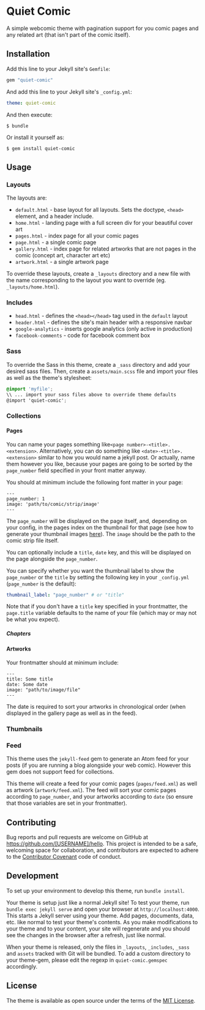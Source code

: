 # Quiet Comic

A simple webcomic theme with pagination support for you comic pages and any related art (that isn't part of the comic itself).

## Installation

Add this line to your Jekyll site's `Gemfile`:

```ruby
gem "quiet-comic"
```

And add this line to your Jekyll site's `_config.yml`:

```yaml
theme: quiet-comic
```

And then execute:

    $ bundle

Or install it yourself as:

    $ gem install quiet-comic

## Usage

### Layouts

The layouts are:

- `default.html` - base layout for all layouts. Sets the doctype, `<head>` element, and a header include.
- `home.html` - landing page with a full screen div for your beautiful cover art
- `pages.html` - index page for all your comic pages
- `page.html` - a single comic page
- `gallery.html` - index page for related artworks that are not pages in the comic (concept art, character art etc)
- `artwork.html` - a single artwork page

To override these layouts, create a `_layouts` directory and a new file with the name corresponding to the layout you want to override (eg. `_layouts/home.html`).

### Includes
- `head.html` - defines the `<head></head>` tag used in the `default` layout
- `header.html` - defines the site's main header with a responsive navbar
- `google-analytics` - inserts google analytics (only active in production)
- `facebook-comments` - code for facebook comment box


### Sass
To override the Sass in this theme, create a `_sass` directory and add your desired sass files. Then, create a `assets/main.scss` file and import your files as well as the theme's stylesheet:

```scss
@import 'myfile';
\\ ... import your sass files above to override theme defaults
@import 'quiet-comic';
```

### Collections

#### Pages
You can name your pages something like`<page number>-<title>.<extension>`. Alternatively, you can do something like `<date>-<title>.<extension>` similar to how you would name a jekyll post. Or actually, name them however you like, because your pages are going to be sorted by the `page_number` field specified in your front matter anyway.

You should at minimum include the following font matter in your page:

```
---
page_number: 1
image: 'path/to/comic/strip/image'
---
```

The `page_number` will be displayed on the page itself, and, depending on your config, in the pages index on the thumbnail for that page (see how to generate your thumbnail images [here](#thumbnails)). The `image` should be the path to the comic strip file itself.

You can optionally include a `title`, `date` key, and this will be displayed on the page alongside the `page_number`.

You can specify whether you want the thumbnail label to show the `page_number` or the `title` by setting the following key in your `_config.yml` (`page_number` is the default):

```yaml
thumbnail_label: "page_number" # or "title"
```

Note that if you don't have a `title` key specified in your frontmatter, the `page.title` variable defaults to the name of your file (which may or may not be what you expect).

##### Chapters

#### Artworks
Your frontmatter should at minimum include:

```
---
title: Some title
date: Some date
image: "path/to/image/file"
---
```

The date is required to sort your artworks in chronological order (when displayed in the gallery page as well as in the feed).

### <a name="thumbnails">Thumbnails</a>

### Feed
This theme uses the `jekyll-feed` gem to generate an Atom feed for your posts (if you are running a blog alongside your web comic). However this gem does not support feed for collections.

This theme will create a feed for your comic pages (`pages/feed.xml`) as well as artwork (`artwork/feed.xml`). The feed will sort your comic pages according to `page_number`, and your artworks according to `date` (so ensure that those variables are set in your frontmatter).

## Contributing

Bug reports and pull requests are welcome on GitHub at https://github.com/[USERNAME]/hello. This project is intended to be a safe, welcoming space for collaboration, and contributors are expected to adhere to the [Contributor Covenant](http://contributor-covenant.org) code of conduct.

## Development

To set up your environment to develop this theme, run `bundle install`.

Your theme is setup just like a normal Jekyll site! To test your theme, run `bundle exec jekyll serve` and open your browser at `http://localhost:4000`. This starts a Jekyll server using your theme. Add pages, documents, data, etc. like normal to test your theme's contents. As you make modifications to your theme and to your content, your site will regenerate and you should see the changes in the browser after a refresh, just like normal.

When your theme is released, only the files in `_layouts`, `_includes`, `_sass` and `assets` tracked with Git will be bundled.
To add a custom directory to your theme-gem, please edit the regexp in `quiet-comic.gemspec` accordingly.

## License

The theme is available as open source under the terms of the [MIT License](https://opensource.org/licenses/MIT).
